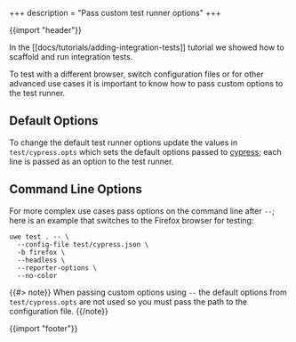 +++
description = "Pass custom test runner options"
+++

{{import "header"}}

In the [[docs/tutorials/adding-integration-tests]] tutorial we showed how to scaffold and run integration tests.

To test with a different browser, switch configuration files or for other advanced use cases it is important to know how to pass custom options to the test runner.

## Default Options

To change the default test runner options update the values in `test/cypress.opts` which sets the default options passed to [cypress][]; each line is passed as an option to the test runner.

## Command Line Options

For more complex use cases pass options on the command line after `--`; here is an example that switches to the Firefox browser for testing:

```
uwe test . -- \
  --config-file test/cypress.json \
  -b firefox \
  --headless \
  --reporter-options \
  --no-color
```

{{#> note}}
When passing custom options using `--` the default options from `test/cypress.opts` are not used so you must pass the path to the configuration file.
{{/note}}

{{import "footer"}}

[cypress]: https://www.cypress.io/
